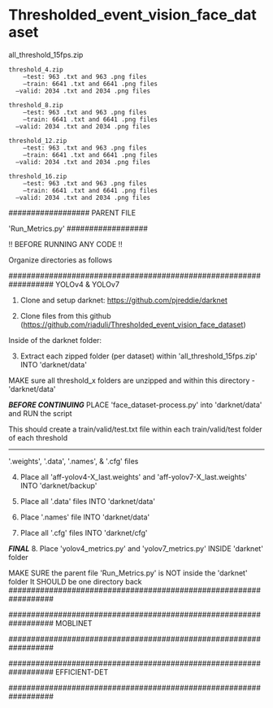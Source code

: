 # Thresholded_event_vision_face_dataset
all_threshold_15fps.zip

    threshold_4.zip
    	–test: 963 .txt and 963 .png files
    	–train: 6641 .txt and 6641 .png files
      –valid: 2034 .txt and 2034 .png files
    
    threshold_8.zip
    	–test: 963 .txt and 963 .png files
    	–train: 6641 .txt and 6641 .png files
      –valid: 2034 .txt and 2034 .png files
    
    threshold_12.zip
    	–test: 963 .txt and 963 .png files
    	–train: 6641 .txt and 6641 .png files
      –valid: 2034 .txt and 2034 .png files
    
    threshold_16.zip
    	–test: 963 .txt and 963 .png files
    	–train: 6641 .txt and 6641 .png files
      –valid: 2034 .txt and 2034 .png files

##################
PARENT FILE

'Run_Metrics.py'
##################

!! BEFORE RUNNING ANY CODE !!

Organize directories as follows

##################################################################
YOLOv4 & YOLOv7

1. Clone and setup darknet: https://github.com/pjreddie/darknet

2. Clone files from this github (https://github.com/riaduli/Thresholded_event_vision_face_dataset)

Inside of the darknet folder:

3. Extract each zipped folder (per dataset) within 'all_threshold_15fps.zip' INTO 'darknet/data'

MAKE sure all threshold_x folders are unzipped and within this directory - 'darknet/data'

***BEFORE CONTINUING***
PLACE 'face_dataset-process.py' into 'darknet/data' and RUN the script

This should create a train/valid/test.txt file within each train/valid/test folder of each threshold
***********************

'.weights', '.data', '.names', & '.cfg' files

4. Place all 'aff-yolov4-X_last.weights' and 'aff-yolov7-X_last.weights' INTO 'darknet/backup'

5. Place all '.data' files INTO 'darknet/data'

6. Place '.names' file INTO 'darknet/data'

7. Place all '.cfg' files INTO 'darknet/cfg'

***FINAL***
8. Place 'yolov4_metrics.py' and 'yolov7_metrics.py' INSIDE 'darknet' folder

MAKE SURE the parent file 'Run_Metrics.py' is NOT inside the 'darknet' folder
It SHOULD be one directory back
##################################################################

##################################################################
MOBLINET



##################################################################

##################################################################
EFFICIENT-DET


##################################################################

